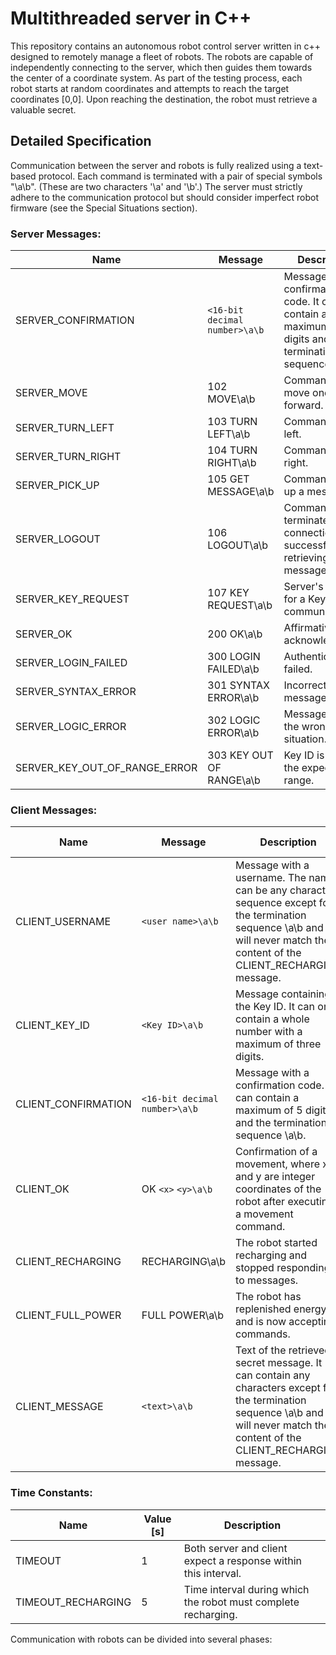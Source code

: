 # Multithreaded server in C++
This repository contains an autonomous robot control server written in c++ designed to remotely manage a fleet of robots. The robots are capable of independently connecting to the server, which then guides them towards the center of a coordinate system. As part of the testing process, each robot starts at random coordinates and attempts to reach the target coordinates [0,0]. Upon reaching the destination, the robot must retrieve a valuable secret.

## Detailed Specification

Communication between the server and robots is fully realized using a text-based protocol. Each command is terminated with a pair of special symbols "\a\b". (These are two characters '\a' and '\b'.) The server must strictly adhere to the communication protocol but should consider imperfect robot firmware (see the Special Situations section).

### Server Messages:
| Name                          | Message                                   | Description                                                                   |
|-------------------------------|-------------------------------------------|-------------------------------------------------------------------------------|
| SERVER_CONFIRMATION           | `<16-bit decimal number>\a\b`           | Message with a confirmation code. It can contain a maximum of 5 digits and the termination sequence \a\b. |
| SERVER_MOVE                   | 102 MOVE\a\b                            | Command to move one square forward.                                            |
| SERVER_TURN_LEFT              | 103 TURN LEFT\a\b                       | Command to turn left.                                                         |
| SERVER_TURN_RIGHT             | 104 TURN RIGHT\a\b                      | Command to turn right.                                                        |
| SERVER_PICK_UP                | 105 GET MESSAGE\a\b                     | Command to pick up a message.                                                 |
| SERVER_LOGOUT                 | 106 LOGOUT\a\b                          | Command to terminate the connection after successfully retrieving a message. |
| SERVER_KEY_REQUEST            | 107 KEY REQUEST\a\b                     | Server's request for a Key ID for communication.                              |
| SERVER_OK                     | 200 OK\a\b                              | Affirmative acknowledgment.                                                   |
| SERVER_LOGIN_FAILED           | 300 LOGIN FAILED\a\b                    | Authentication failed.                                                        |
| SERVER_SYNTAX_ERROR           | 301 SYNTAX ERROR\a\b                    | Incorrect message syntax.                                                     |
| SERVER_LOGIC_ERROR            | 302 LOGIC ERROR\a\b                     | Message sent in the wrong situation.                                          |
| SERVER_KEY_OUT_OF_RANGE_ERROR | 303 KEY OUT OF RANGE\a\b                | Key ID is out of the expected range.  

### Client Messages:
| Name                 | Message                                       | Description                                                                                                                               | Example           | Maximum Length |
|----------------------|-----------------------------------------------|-------------------------------------------------------------------------------------------------------------------------------------------|-------------------|---------------|
| CLIENT_USERNAME      | `<user name>\a\b`                            | Message with a username. The name can be any character sequence except for the termination sequence \a\b and will never match the content of the CLIENT_RECHARGING message.    | Umpa_Lumpa\a\b    | 20            |
| CLIENT_KEY_ID        | `<Key ID>\a\b`                               | Message containing the Key ID. It can only contain a whole number with a maximum of three digits.                                       | 2\a\b             | 5             |
| CLIENT_CONFIRMATION  | `<16-bit decimal number>\a\b`                | Message with a confirmation code. It can contain a maximum of 5 digits and the termination sequence \a\b.                                 | 1009\a\b          | 7             |
| CLIENT_OK            | OK `<x>` `<y>\a\b`                           | Confirmation of a movement, where x and y are integer coordinates of the robot after executing a movement command.                         | OK -3 -1\a\b      | 12            |
| CLIENT_RECHARGING    | RECHARGING\a\b                               | The robot started recharging and stopped responding to messages.                                                                          |                   | 12            |
| CLIENT_FULL_POWER    | FULL POWER\a\b                              | The robot has replenished energy and is now accepting commands.                                                                           |                   | 12            |
| CLIENT_MESSAGE       | `<text>\a\b`                                 | Text of the retrieved secret message. It can contain any characters except for the termination sequence \a\b and will never match the content of the CLIENT_RECHARGING message. | Haf!\a\b          | 100           |

### Time Constants:

| Name                 | Value [s] | Description                                                  |
|----------------------|-----------|--------------------------------------------------------------|
| TIMEOUT              | 1         | Both server and client expect a response within this interval.               |
| TIMEOUT_RECHARGING   | 5         | Time interval during which the robot must complete recharging.  |


Communication with robots can be divided into several phases: 
